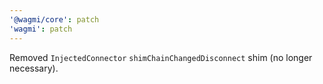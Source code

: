 ```yaml
---
'@wagmi/core': patch
'wagmi': patch
---
```


Removed `InjectedConnector` `shimChainChangedDisconnect` shim (no longer necessary).

